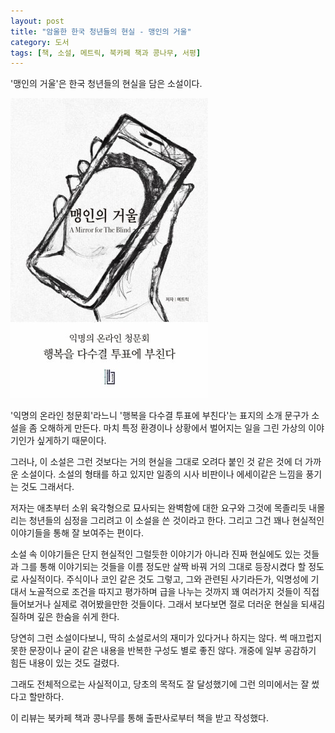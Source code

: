```yaml
---
layout: post
title: "암울한 한국 청년들의 현실 - 맹인의 거울"
category: 도서
tags: [책, 소설, 메트릭, 북카페 책과 콩나무, 서평]
---
```


'맹인의 거울'은
한국 청년들의 현실을 담은 소설이다.

![표지](/images/book/a-mirror-for-the-blind-book-h480.jpg)

'익명의 온라인 청문회'라느니
'행복을 다수결 투표에 부친다'는 표지의 소개 문구가
소설을 좀 오해하게 만든다.
마치 특정 환경이나 상황에서 벌어지는 일을 그린 가상의 이야기인가 싶게하기 때문이다.

그러나, 이 소설은 그런 것보다는
거의 현실을 그대로 오려다 붙인 것 같은 것에 더 가까운 소설이다.
소설의 형태를 하고 있지만 일종의 시사 비판이나 에세이같은 느낌을 풍기는 것도 그래서다.

저자는 애초부터
소위 육각형으로 묘사되는 완벽함에 대한 요구와
그것에 목졸리듯 내몰리는 청년들의 심정을 그리려고 이 소설을 쓴 것이라고 한다.
그리고 그건 꽤나 현실적인 이야기들을 통해 잘 보여주는 편이다.

소설 속 이야기들은 단지 현실적인 그럴듯한 이야기가 아니라
진짜 현실에도 있는 것들과 그를 통해 이야기되는 것들을
이름 정도만 살짝 바꿔 거의 그대로 등장시켰다 할 정도로 사실적이다.
주식이나 코인 같은 것도 그렇고,
그와 관련된 사기라든가,
익명성에 기대서 노골적으로 조건을 따지고 평가하며 급을 나누는 것까지
꽤 여러가지 것들이 직접 들어보거나 실제로 겪어봤을만한 것들이다.
그래서 보다보면 절로 더러운 현실을 되새김질하며 깊은 한숨을 쉬게 한다.

당연히 그런 소설이다보니,
딱히 소설로서의 재미가 있다거나 하지는 않다.
썩 매끄럽지 못한 문장이나 굳이 같은 내용을 반복한 구성도 별로 좋진 않다.
개중에 일부 공감하기 힘든 내용이 있는 것도 걸렸다.
<!--
마치 개발자가 대단히 좋은 조건의 직종인 것처럼 얘기하는 게 그렇다.
흐음. 뭘 보고 그러는 건진 모르겠지만, 글쎄올시다?
-->

그래도 전체적으로는 사실적이고,
당초의 목적도 잘 달성했기에
그런 의미에서는 잘 썼다고 할만하다.



<div class="im im-info">
이 리뷰는 북카페 책과 콩나무를 통해 출판사로부터 책을 받고 작성했다.
</div>
